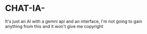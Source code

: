 # CHAT-IA-
It's just an AI with a gemni api and an interface, I'm not going to gain anything from this and it won't give me copyright 
